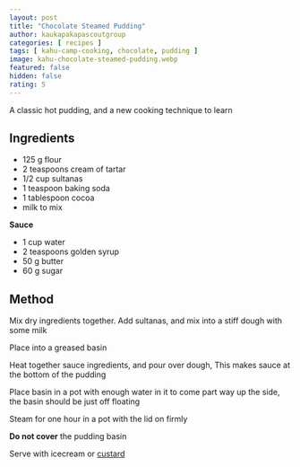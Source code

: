 ```yaml
---
layout: post
title: "Chocolate Steamed Pudding"
author: kaukapakapascoutgroup
categories: [ recipes ]
tags: [ kahu-camp-cooking, chocolate, pudding ]
image: kahu-chocolate-steamed-pudding.webp
featured: false
hidden: false
rating: 5
---
```


A classic hot pudding, and a new cooking technique to learn

## Ingredients

* 125 g flour
* 2 teaspoons cream of tartar
* 1/2 cup sultanas
* 1 teaspoon baking soda
* 1 tablespoon cocoa
* milk to mix

**Sauce**

* 1 cup water
* 2 teaspoons golden syrup
* 50 g butter
* 60 g sugar

## Method

Mix dry ingredients together. Add sultanas, and mix into a stiff dough with some milk

Place into a greased basin

Heat together sauce ingredients, and pour over dough, This makes sauce at the bottom of the pudding

Place basin in a pot with enough water in it to come part way up the side, the basin should be just off floating

Steam for one hour in a pot with the lid on firmly

**Do not cover** the pudding basin

Serve with icecream or [custard](/kahu-quick-custard/)

